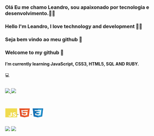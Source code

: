 
   <h3>Olá Eu me chamo Leandro, sou apaixonado por tecnologia e desenvolvimento.👨‍💻</h3>
   <h3>Hello I'm Leandro, I love technology and development 👨‍💻</h3>
   <h3>Seja bem vindo ao meu github 👋 </h3>
   <h3>Welcome to my github 👋 </h3>
   <h4> I’m currently learning JavaScript, CSS3, HTML5, SQL AND RUBY.</h4>💻


##
<div>
  <a href="https://github.com/leandrotagarro">
  <img height="180em" src=https://github-readme-stats.vercel.app/api?username=leandrotagarro&hide=contribs,prs&count_private=true&show_icons=true&theme=transparent>
  <img height="180em" src=https://github-readme-stats.vercel.app/api/top-langs/?username=leandrotagarro&langs_count=8)](https://github.com/leandrotagarro/github-readme-stats)>
  </div>
  
  
##

<div style="display: inline_block"><br>
  <img align="center" alt="Rafa-Js" height="30" width="40" src="https://raw.githubusercontent.com/devicons/devicon/master/icons/javascript/javascript-plain.svg">
  <img align="center" alt="Rafa-HTML" height="30" width="40" src="https://raw.githubusercontent.com/devicons/devicon/master/icons/html5/html5-original.svg">
  <img align="center" alt="Rafa-CSS" height="30" width="40" src="https://raw.githubusercontent.com/devicons/devicon/master/icons/css3/css3-original.svg">
</div>

##

<div> 
  <a href = "mailto:leandro.tagarro@gmail.com"><img src="https://img.shields.io/badge/-Gmail-%23333?style=for-the-badge&logo=gmail&logoColor=white" target="_blank"></a>
  <a href="https://https://www.linkedin.com/in/leandro-tagarro-45875016a" target="_blank"><img src="https://img.shields.io/badge/-LinkedIn-%230077B5?style=for-the-badge&logo=linkedin&logoColor=white" target="_blank"></a> 
  
</div>

